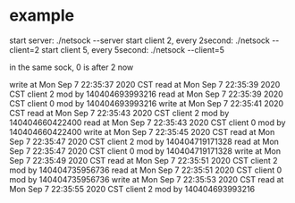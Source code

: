 # example
start server:
./netsock --server
start client 2, every 2second:
./netsock --client=2
start client 5, every 5second:
./netsock --client=5

in the same sock, 0 is after 2 now

write at Mon Sep  7 22:35:37 2020 CST
read at Mon Sep  7 22:35:39 2020 CST
client 2 mod by 140404693993216
read at Mon Sep  7 22:35:39 2020 CST
client 0 mod by 140404693993216
write at Mon Sep  7 22:35:41 2020 CST
read at Mon Sep  7 22:35:43 2020 CST
client 2 mod by 140404660422400
read at Mon Sep  7 22:35:43 2020 CST
client 0 mod by 140404660422400
write at Mon Sep  7 22:35:45 2020 CST
read at Mon Sep  7 22:35:47 2020 CST
client 2 mod by 140404719171328
read at Mon Sep  7 22:35:47 2020 CST
client 0 mod by 140404719171328
write at Mon Sep  7 22:35:49 2020 CST
read at Mon Sep  7 22:35:51 2020 CST
client 2 mod by 140404735956736
read at Mon Sep  7 22:35:51 2020 CST
client 0 mod by 140404735956736
write at Mon Sep  7 22:35:53 2020 CST
read at Mon Sep  7 22:35:55 2020 CST
client 2 mod by 140404693993216

